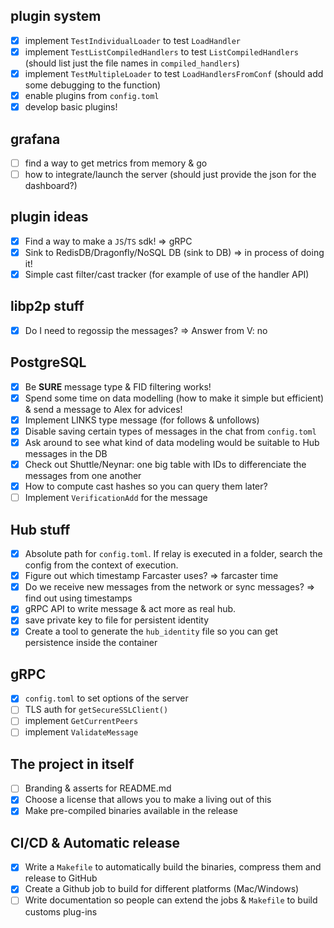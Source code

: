 ## plugin system
- [X] implement `TestIndividualLoader` to test `LoadHandler`
- [X] implement `TestListCompiledHandlers` to test `ListCompiledHandlers` (should list just the file names in `compiled_handlers`)
- [X] implement  `TestMultipleLoader` to test `LoadHandlersFromConf` (should add some debugging to the function)
- [X] enable plugins from `config.toml`
- [X] develop basic plugins! 

## grafana
- [ ] find a way to get metrics from memory & go
- [ ] how to integrate/launch the server (should just provide the json for the dashboard?)

## plugin ideas
- [X] Find a way to make a `JS`/`TS` sdk! => gRPC
- [X] Sink to RedisDB/Dragonfly/NoSQL DB (sink to DB) => in process of doing it!
- [X] Simple cast filter/cast tracker (for example of use of the handler API)

## libp2p stuff
- [X] Do I need to regossip the messages? => Answer from V: no

## PostgreSQL
- [X] Be **SURE** message type & FID filtering works! 
- [X] Spend some time on data modelling (how to make it simple but efficient) & send a message to Alex for advices!
- [X] Implement LINKS type message (for follows & unfollows)
- [X] Disable saving certain types of messages in the chat from `config.toml`
- [X] Ask around to see what kind of data modeling would be suitable to Hub messages in the DB
- [X] Check out Shuttle/Neynar: one big table with IDs to differenciate the messages from one another
- [X] How to compute cast hashes so you can query them later? 
- [ ] Implement `VerificationAdd` for the message

## Hub stuff
- [X] Absolute path for `config.toml`. If relay is executed in a folder, search the config from the context of execution.
- [X] Figure out which timestamp Farcaster uses? => farcaster time
- [X] Do we receive new messages from the network or sync messages? => find out using timestamps
- [X] gRPC API to write message & act more as real hub.
- [X] save private key to file for persistent identity
- [X] Create a tool to generate the `hub_identity` file so you can get persistence inside the container

## gRPC
- [X] `config.toml` to set options of the server
- [ ] TLS auth for `getSecureSSLClient()`
- [ ] implement `GetCurrentPeers`
- [ ] implement `ValidateMessage`

## The project in itself
- [ ] Branding & asserts for README.md
- [X] Choose a license that allows you to make a living out of this
- [X] Make pre-compiled binaries available in the release

## CI/CD & Automatic release
- [X] Write a `Makefile` to automatically build the binaries, compress them and release to GitHub
- [X] Create a Github job to build for different platforms (Mac/Windows)
- [ ] Write documentation so people can extend the jobs & `Makefile` to build customs plug-ins